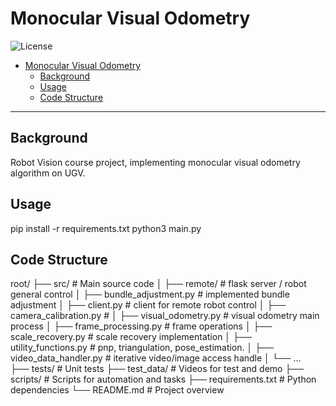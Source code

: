 # Monocular Visual Odometry
![License](https://img.shields.io/badge/license-MIT-green)


- [Monocular Visual Odometry](#monocular-visual-odometry)
  - [Background](#background)
  - [Usage](#usage)
  - [Code Structure](#code-structure)
  
---

## Background

Robot Vision course project, implementing monocular visual odometry algorithm on UGV. 

## Usage
pip install -r requirements.txt
python3 main.py

## Code Structure
root/
├── src/                      # Main source code
│   ├── remote/               # flask server / robot general control
│   ├── bundle_adjustment.py  # implemented bundle adjustment
│   ├── client.py             # client for remote robot control
│   ├── camera_calibration.py # 
│   ├── visual_odometry.py    # visual odometry main process
│   ├── frame_processing.py   # frame operations
│   ├── scale_recovery.py     # scale recovery implementation
│   ├── utility_functions.py  # pnp, triangulation, pose_estimation.
│   ├── video_data_handler.py # iterative video/image access handle
│   └── ...       
├── tests/                    # Unit tests
├── test_data/                # Videos for test and demo
├── scripts/                  # Scripts for automation and tasks
├── requirements.txt          # Python dependencies 
└── README.md                 # Project overview